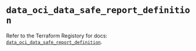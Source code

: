 # `data_oci_data_safe_report_definition`

Refer to the Terraform Registory for docs: [`data_oci_data_safe_report_definition`](https://registry.terraform.io/providers/oracle/oci/6.18.0/docs/data-sources/data_safe_report_definition).

